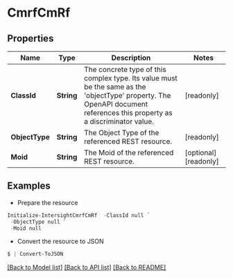 # CmrfCmRf
## Properties

Name | Type | Description | Notes
------------ | ------------- | ------------- | -------------
**ClassId** | **String** | The concrete type of this complex type. Its value must be the same as the &#39;objectType&#39; property. The OpenAPI document references this property as a discriminator value. | [readonly] 
**ObjectType** | **String** | The Object Type of the referenced REST resource. | [readonly] 
**Moid** | **String** | The Moid of the referenced REST resource. | [optional] [readonly] 

## Examples

- Prepare the resource
```powershell
Initialize-IntersightCmrfCmRf  -ClassId null `
 -ObjectType null `
 -Moid null
```

- Convert the resource to JSON
```powershell
$ | Convert-ToJSON
```

[[Back to Model list]](../README.md#documentation-for-models) [[Back to API list]](../README.md#documentation-for-api-endpoints) [[Back to README]](../README.md)


